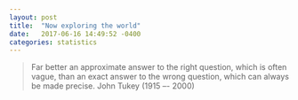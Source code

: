 ```yaml
---
layout: post
title:  "Now exploring the world"
date:   2017-06-16 14:49:52 -0400
categories: statistics
---
```

> Far better an approximate answer to the right question, which is often vague, than an exact answer to the wrong question, which can always be made precise. 
    John Tukey (1915 –- 2000) 
